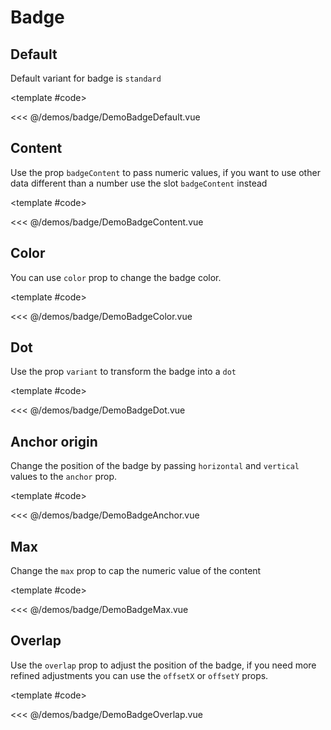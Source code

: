 # Badge

<!-- 👉 Default -->
<Demo>

## Default

Default variant for badge is `standard`

<DemoBadgeDefault />

<template #code>

<<< @/demos/badge/DemoBadgeDefault.vue

</template>

</Demo>

<!-- 👉 Color -->
<Demo>

## Content

Use the prop `badgeContent` to pass numeric values, if you want to use other data different than a number use the slot `badgeContent` instead

<DemoBadgeContent />

<template #code>

<<< @/demos/badge/DemoBadgeContent.vue

</template>

</Demo>

<!-- 👉 Content -->
<Demo>

## Color

You can use `color` prop to change the badge color.

<DemoBadgeColor />

<template #code>

<<< @/demos/badge/DemoBadgeColor.vue

</template>

</Demo>

<!-- 👉 Dot -->
<Demo>

## Dot

Use the prop `variant` to transform the badge into a `dot` 

<DemoBadgeDot />

<template #code>

<<< @/demos/badge/DemoBadgeDot.vue

</template>

</Demo>

<!-- 👉 Anchor origin -->
<Demo>

## Anchor origin

Change the position of the badge by passing `horizontal` and `vertical` values to the `anchor` prop.

<DemoBadgeAnchor />

<template #code>

<<< @/demos/badge/DemoBadgeAnchor.vue

</template>

</Demo>

<!-- 👉 Max -->
<Demo>

## Max

Change the `max` prop to cap the numeric value of the content

<DemoBadgeMax />

<template #code>

<<< @/demos/badge/DemoBadgeMax.vue

</template>

</Demo>

<!-- 👉 Overlap -->
<Demo>

## Overlap

Use the `overlap` prop to adjust the position of the badge, if you need more refined adjustments you can use the `offsetX` or `offsetY` props.

<DemoBadgeOverlap />

<template #code>

<<< @/demos/badge/DemoBadgeOverlap.vue

</template>

</Demo>
